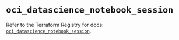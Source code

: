 # `oci_datascience_notebook_session`

Refer to the Terraform Registry for docs: [`oci_datascience_notebook_session`](https://registry.terraform.io/providers/oracle/oci/7.19.0/docs/resources/datascience_notebook_session).
